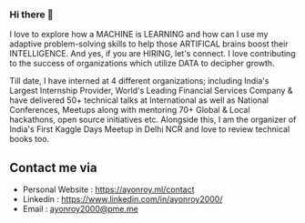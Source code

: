 ### Hi there 👋

I love to explore how a MACHINE is LEARNING and how can I use my adaptive problem-solving skills to help those ARTIFICAL brains boost their INTELLIGENCE. And yes, if you are HIRING, let's connect. I love contributing to the success of organizations which utilize DATA to decipher growth.

Till date, I have interned at 4 different organizations; including India's Largest Internship Provider, World's Leading Financial Services Company & have delivered 50+ technical talks at International as well as National Conferences, Meetups along with mentoring 70+ Global & Local hackathons, open source initiatives etc.
Alongside this, I am the organizer of India's First Kaggle Days Meetup in Delhi NCR and love to review technical books too.

## Contact me via
- Personal Website : https://ayonroy.ml/contact
- Linkedin : https://www.linkedin.com/in/ayonroy2000/
- Email : ayonroy2000@pme.me


